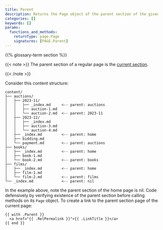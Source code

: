 ```yaml
---
title: Parent
description: Returns the Page object of the parent section of the given page.
categories: []
keywords: []
params:
  functions_and_methods:
    returnType: page.Page
    signatures: [PAGE.Parent]
---
```


{{% glossary-term section %}}

{{< note >}}
The parent section of a regular page is the [current section].

[current section]: /methods/page/currentsection/
{{< /note >}}

Consider this content structure:

```text
content/
├── auctions/
│   ├── 2023-11/
│   │   ├── _index.md     <-- parent: auctions
│   │   ├── auction-1.md
│   │   └── auction-2.md  <-- parent: 2023-11
│   ├── 2023-12/
│   │   ├── _index.md     
│   │   ├── auction-3.md
│   │   └── auction-4.md
│   ├── _index.md         <-- parent: home
│   ├── bidding.md
│   └── payment.md        <-- parent: auctions
├── books/
│   ├── _index.md         <-- parent: home
│   ├── book-1.md
│   └── book-2.md         <-- parent: books
├── films/
│   ├── _index.md         <-- parent: home 
│   ├── film-1.md
│   └── film-2.md         <-- parent: films
└── _index.md             <-- parent: nil
```

In the example above, note the parent section of the home page is nil. Code defensively by verifying existence of the parent section before calling methods on its `Page` object. To create a link to the parent section page of the current page:

```go-html-template
{{ with .Parent }}
  <a href="{{ .RelPermalink }}">{{ .LinkTitle }}</a>
{{ end }}
```
